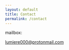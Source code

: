 ```yaml
---
layout: default
title: Contact
permalink: /contact
---
```


mailbox:

[lumiere000@protonmail.com](lumiere000@protonmail.com)
